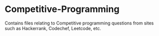# Competitive-Programming
Contains files relating to Competitive programming questions from sites such as Hackerrank, Codechef, Leetcode, etc.
